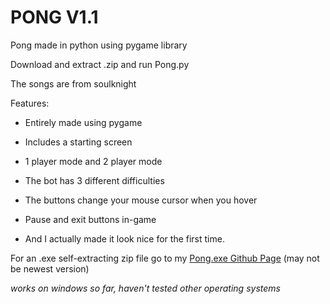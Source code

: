 # PONG V1.1
Pong made in python using pygame library

Download and extract .zip and run Pong.py

The songs are from soulknight

Features:

- Entirely made using pygame

- Includes a starting screen

- 1 player mode and 2 player mode

- The bot has 3 different difficulties

- The buttons change your mouse cursor when you hover

- Pause and exit buttons in-game

- And I actually made it look nice for the first time.

For an .exe self-extracting zip file go to my [Pong.exe Github Page](https://github.com/Kai-Guan/PONG-exe) (may not be newest version)

*works on windows so far, haven't tested other operating systems*

